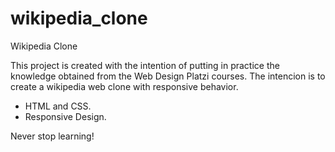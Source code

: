 # wikipedia_clone
Wikipedia Clone

This project is created with the intention of putting in practice the knowledge obtained from the Web Design Platzi courses.
The intencion is to create a wikipedia web clone with responsive behavior.

- HTML and CSS.
- Responsive Design.

Never stop learning!
